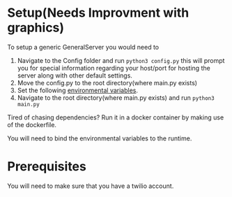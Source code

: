 # Setup(Needs Improvment with graphics)

To setup a generic GeneralServer you would need to 

1. Navigate to the Config folder and run `python3 config.py` this will prompt you for special information regarding your host/port for hosting the server along 
with other default settings.
2. Move the config.py to the root directory(where main.py exists)
3. Set the following [environmental variables](https://github.com/House-of-IoT/HOI-GeneralServer/blob/master/Docs/ENV.md).
4. Navigate to the root directory(where main.py exists) and run `python3 main.py`



Tired of chasing dependencies?
Run it in a docker container by making use of the dockerfile.

You will need to bind the environmental variables to the runtime.





# Prerequisites

You will need to make sure that you have a twilio account.
